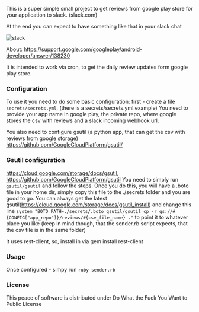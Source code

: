 This is a super simple small project to get reviews from google play store for your application to slack. (slack.com)

At the end you can expect to have something like that in your slack chat

![slack](https://raw.githubusercontent.com/meduza-corp/interstellar/master/slack_screenshot.jpg?token=AAyQJbZeASPCKj8YppJQFsOTtR8FLUeDks5U5ysrwA%3D%3D)

About: https://support.google.com/googleplay/android-developer/answer/138230

It is intended to work via cron, to get the daily review updates form google play store.

### Configuration
To use it you need to do some basic configuration:
first - create a file `secrets/secrets.yml`, (there is a secrets/secrets.yml.example)
You need to provide your app name in google play, the private repo, where google stores the csv with reviews and a slack incoming webhook url.

You also need to configure gsutil (a python app, that can get the csv with reviews from google storage) https://github.com/GoogleCloudPlatform/gsutil/

### Gsutil configuration 
https://cloud.google.com/storage/docs/gsutil, https://github.com/GoogleCloudPlatform/gsutil
You need to simply run `gsutil/gsutil` and follow the steps. Once you do this, you will have a .boto file in your home dir, simply copy this file to the ./secrets folder and you are good to go. You can always get the latest gsutil(https://cloud.google.com/storage/docs/gsutil_install) and change this line
`system "BOTO_PATH=./secrets/.boto gsutil/gsutil cp -r gs://#{CONFIG["app_repo"]}/reviews/#{csv_file_name} ."`
to point it to whatever place you like (keep in mind though, that the sender.rb script expects, that the csv file is in the same folder)

It uses rest-client, so, install in via gem install rest-client

### Usage
Once configured - simpy run `ruby sender.rb`

### License
This peace of software is distributed under Do What the Fuck You Want to Public License
